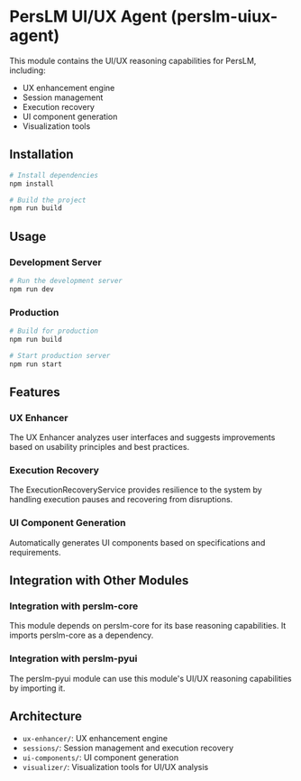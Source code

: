# PersLM UI/UX Agent (perslm-uiux-agent)

This module contains the UI/UX reasoning capabilities for PersLM, including:

- UX enhancement engine
- Session management
- Execution recovery
- UI component generation
- Visualization tools

## Installation

```bash
# Install dependencies
npm install

# Build the project
npm run build
```

## Usage

### Development Server

```bash
# Run the development server
npm run dev
```

### Production

```bash
# Build for production
npm run build

# Start production server
npm run start
```

## Features

### UX Enhancer

The UX Enhancer analyzes user interfaces and suggests improvements based on usability principles and best practices.

### Execution Recovery

The ExecutionRecoveryService provides resilience to the system by handling execution pauses and recovering from disruptions.

### UI Component Generation

Automatically generates UI components based on specifications and requirements.

## Integration with Other Modules

### Integration with perslm-core

This module depends on perslm-core for its base reasoning capabilities. It imports perslm-core as a dependency.

### Integration with perslm-pyui

The perslm-pyui module can use this module's UI/UX reasoning capabilities by importing it.

## Architecture

- `ux-enhancer/`: UX enhancement engine
- `sessions/`: Session management and execution recovery
- `ui-components/`: UI component generation
- `visualizer/`: Visualization tools for UI/UX analysis 